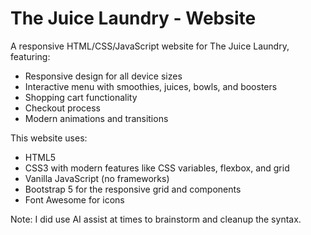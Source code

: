 # The Juice Laundry - Website

A responsive HTML/CSS/JavaScript website for The Juice Laundry, featuring:

- Responsive design for all device sizes
- Interactive menu with smoothies, juices, bowls, and boosters
- Shopping cart functionality
- Checkout process
- Modern animations and transitions

This website uses:
- HTML5
- CSS3 with modern features like CSS variables, flexbox, and grid
- Vanilla JavaScript (no frameworks)
- Bootstrap 5 for the responsive grid and components
- Font Awesome for icons

Note: I did use AI assist at times to brainstorm and cleanup the syntax.
